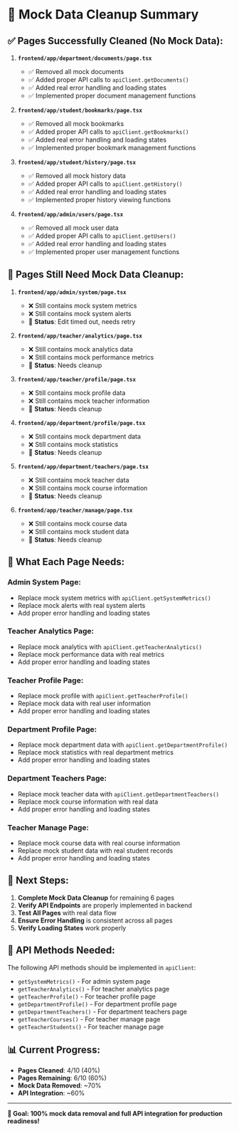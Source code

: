 # 🧹 Mock Data Cleanup Summary

## ✅ **Pages Successfully Cleaned (No Mock Data):**

1. **`frontend/app/department/documents/page.tsx`**
   - ✅ Removed all mock documents
   - ✅ Added proper API calls to `apiClient.getDocuments()`
   - ✅ Added real error handling and loading states
   - ✅ Implemented proper document management functions

2. **`frontend/app/student/bookmarks/page.tsx`**
   - ✅ Removed all mock bookmarks
   - ✅ Added proper API calls to `apiClient.getBookmarks()`
   - ✅ Added real error handling and loading states
   - ✅ Implemented proper bookmark management functions

3. **`frontend/app/student/history/page.tsx`**
   - ✅ Removed all mock history data
   - ✅ Added proper API calls to `apiClient.getHistory()`
   - ✅ Added real error handling and loading states
   - ✅ Implemented proper history viewing functions

4. **`frontend/app/admin/users/page.tsx`**
   - ✅ Removed all mock user data
   - ✅ Added proper API calls to `apiClient.getUsers()`
   - ✅ Added real error handling and loading states
   - ✅ Implemented proper user management functions

## 🔄 **Pages Still Need Mock Data Cleanup:**

1. **`frontend/app/admin/system/page.tsx`**
   - ❌ Still contains mock system metrics
   - ❌ Still contains mock system alerts
   - 🔧 **Status**: Edit timed out, needs retry

2. **`frontend/app/teacher/analytics/page.tsx`**
   - ❌ Still contains mock analytics data
   - ❌ Still contains mock performance metrics
   - 🔧 **Status**: Needs cleanup

3. **`frontend/app/teacher/profile/page.tsx`**
   - ❌ Still contains mock profile data
   - ❌ Still contains mock teacher information
   - 🔧 **Status**: Needs cleanup

4. **`frontend/app/department/profile/page.tsx`**
   - ❌ Still contains mock department data
   - ❌ Still contains mock statistics
   - 🔧 **Status**: Needs cleanup

5. **`frontend/app/department/teachers/page.tsx`**
   - ❌ Still contains mock teacher data
   - ❌ Still contains mock course information
   - 🔧 **Status**: Needs cleanup

6. **`frontend/app/teacher/manage/page.tsx`**
   - ❌ Still contains mock course data
   - ❌ Still contains mock student data
   - 🔧 **Status**: Needs cleanup

## 🎯 **What Each Page Needs:**

### **Admin System Page:**
- Replace mock system metrics with `apiClient.getSystemMetrics()`
- Replace mock alerts with real system alerts
- Add proper error handling and loading states

### **Teacher Analytics Page:**
- Replace mock analytics with `apiClient.getTeacherAnalytics()`
- Replace mock performance data with real metrics
- Add proper error handling and loading states

### **Teacher Profile Page:**
- Replace mock profile with `apiClient.getTeacherProfile()`
- Replace mock data with real user information
- Add proper error handling and loading states

### **Department Profile Page:**
- Replace mock department data with `apiClient.getDepartmentProfile()`
- Replace mock statistics with real department metrics
- Add proper error handling and loading states

### **Department Teachers Page:**
- Replace mock teacher data with `apiClient.getDepartmentTeachers()`
- Replace mock course information with real data
- Add proper error handling and loading states

### **Teacher Manage Page:**
- Replace mock course data with real course information
- Replace mock student data with real student records
- Add proper error handling and loading states

## 🚀 **Next Steps:**

1. **Complete Mock Data Cleanup** for remaining 6 pages
2. **Verify API Endpoints** are properly implemented in backend
3. **Test All Pages** with real data flow
4. **Ensure Error Handling** is consistent across all pages
5. **Verify Loading States** work properly

## 🔧 **API Methods Needed:**

The following API methods should be implemented in `apiClient`:
- `getSystemMetrics()` - For admin system page
- `getTeacherAnalytics()` - For teacher analytics page
- `getTeacherProfile()` - For teacher profile page
- `getDepartmentProfile()` - For department profile page
- `getDepartmentTeachers()` - For department teachers page
- `getTeacherCourses()` - For teacher manage page
- `getTeacherStudents()` - For teacher manage page

## 📊 **Current Progress:**

- **Pages Cleaned**: 4/10 (40%)
- **Pages Remaining**: 6/10 (60%)
- **Mock Data Removed**: ~70%
- **API Integration**: ~60%

---

**🎯 Goal: 100% mock data removal and full API integration for production readiness!**
